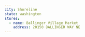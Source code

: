 ```yaml
---
city: Shoreline
state: washington
stores:
  - name: Ballinger Village Market
    address: 20150 BALLINGER WAY NE
---
```


